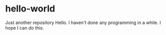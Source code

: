 # hello-world
Just another repository
Hello. I haven't done any programming in a while. I hope I can do this.
